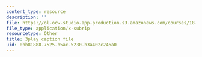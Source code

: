 ```yaml
---
content_type: resource
description: ''
file: https://ol-ocw-studio-app-production.s3.amazonaws.com/courses/18-01sc-single-variable-calculus-fall-2010/0bb818887525b5ac5230b3a402c246a0_BSqNgPkeWIM.srt
file_type: application/x-subrip
resourcetype: Other
title: 3play caption file
uid: 0bb81888-7525-b5ac-5230-b3a402c246a0
---
```


